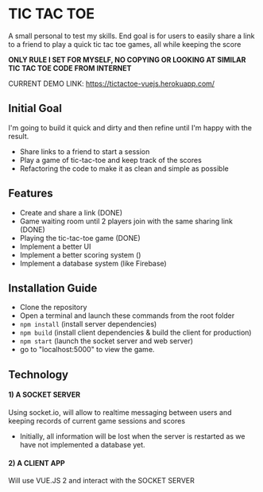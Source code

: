 # TIC TAC TOE
A small personal to test my skills. End goal is for users to easily share a link to a friend to play a quick tic tac toe games, all while keeping the score

**ONLY RULE I SET FOR MYSELF, NO COPYING OR LOOKING AT SIMILAR TIC TAC TOE CODE FROM INTERNET**

CURRENT DEMO LINK: https://tictactoe-vuejs.herokuapp.com/

## Initial Goal
I'm going to build it quick and dirty and then refine until I'm happy with the result.
- Share links to a friend to start a session
- Play a game of tic-tac-toe and keep track of the scores
- Refactoring the code to make it as clean and simple as possible
   
## Features
- Create and share a link (DONE)
- Game waiting room until 2 players join with the same sharing link (DONE)
- Playing the tic-tac-toe game (DONE)
- Implement a better UI
- Implement a better scoring system ()
- Implement a database system  (like Firebase)

## Installation Guide
- Clone the repository
- Open a terminal and launch these commands from the root folder
- ```npm install``` (install server dependencies)
- ```npm build``` (install client dependencies & build the client for production)
- ```npm start``` (launch the socket server and web server)
- go to "localhost:5000" to view the game.
   
## Technology

#### 1) A SOCKET SERVER
Using socket.io, will allow to realtime messaging between users and keeping records of current game sessions and scores 
- Initially, all information will be lost when the server is restarted as we have not implemented a database yet.
#### 2) A CLIENT APP
Will use VUE.JS 2 and interact with the SOCKET SERVER
